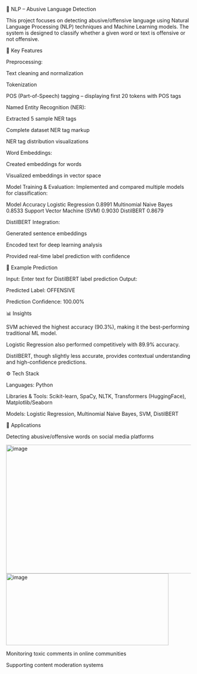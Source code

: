 🚨 NLP – Abusive Language Detection

This project focuses on detecting abusive/offensive language using Natural Language Processing (NLP) techniques and Machine Learning models. The system is designed to classify whether a given word or text is offensive or not offensive.

🔑 Key Features

Preprocessing:

Text cleaning and normalization

Tokenization

POS (Part-of-Speech) tagging – displaying first 20 tokens with POS tags

Named Entity Recognition (NER):

Extracted 5 sample NER tags

Complete dataset NER tag markup

NER tag distribution visualizations

Word Embeddings:

Created embeddings for words

Visualized embeddings in vector space

Model Training & Evaluation:
Implemented and compared multiple models for classification:

Model	Accuracy
Logistic Regression	0.8991
Multinomial Naive Bayes	0.8533
Support Vector Machine (SVM)	0.9030
DistilBERT	0.8679

DistilBERT Integration:

Generated sentence embeddings

Encoded text for deep learning analysis

Provided real-time label prediction with confidence

🎯 Example Prediction

Input: Enter text for DistilBERT label prediction
Output:

Predicted Label: OFFENSIVE

Prediction Confidence: 100.00%

📊 Insights

SVM achieved the highest accuracy (90.3%), making it the best-performing traditional ML model.

Logistic Regression also performed competitively with 89.9% accuracy.

DistilBERT, though slightly less accurate, provides contextual understanding and high-confidence predictions.

⚙️ Tech Stack

Languages: Python

Libraries & Tools: Scikit-learn, SpaCy, NLTK, Transformers (HuggingFace), Matplotlib/Seaborn

Models: Logistic Regression, Multinomial Naive Bayes, SVM, DistilBERT

📌 Applications

Detecting abusive/offensive words on social media platforms

<img width="855" height="351" alt="image" src="https://github.com/user-attachments/assets/e507befc-ac47-48c8-933b-4c9f3e588e5a" />
<img width="443" height="196" alt="image" src="https://github.com/user-attachments/assets/ec3994d9-52e2-4519-96f7-8de069341cb4" />




Monitoring toxic comments in online communities

Supporting content moderation systems
